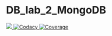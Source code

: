 # DB_lab_2_MongoDB
<a href="https://travis-ci.org/anntsit/DB2_lab_2_MongoDB">
	<img src="https://travis-ci.org/anntsit/DB2_lab_2_MongoDB.svg?branch=master">
</a>

<a href="https://www.codacy.com/app/anntsit/MTP_lab_4_tests?utm_source=github.com&utm_medium=referral&utm_content=anntsit/MTP_lab_4_tests&utm_campaign=Badge_Grade">
    <img src="https://api.codacy.com/project/badge/Grade/7dfdeaa06df74941a0737265106541c3" title="Codacy">
</a>

<a href="https://www.codacy.com/app/anntsit/MTP_lab_4_tests?utm_source=github.com&utm_medium=referral&utm_content=anntsit/MTP_lab_4_tests&utm_campaign=Badge_Coverage">
    <img src="https://api.codacy.com/project/badge/Coverage/7dfdeaa06df74941a0737265106541c3" title="Coverage">
</a>
